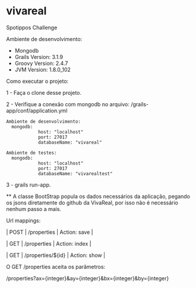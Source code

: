 # vivareal
Spotippos Challenge

Ambiente de desenvolvimento:
- Mongodb
- Grails Version: 3.1.9
- Groovy Version: 2.4.7
- JVM Version: 1.8.0_102

Como executar o projeto:

1 - Faça o clone desse projeto.

2 - Verifique a conexão com mongodb no arquivo: /grails-app/conf/application.yml

    Ambiente de desenvolvimento:
      mongodb:
                host: "localhost"
                port: 27017
                databaseName: "vivareal"
                
    Ambiente de testes:
      mongodb:
                host: "localhost"
                port: 27017
                databaseName: "vivarealtest"
                
3 - grails run-app.


** A classe BootStrap popula os dados necessários da aplicação, pegando os jsons diretamente do github da VivaReal, por isso não é necessário nenhum passo a mais.

Url mappings:


 |   POST   | /properties            | Action: save             |
 
 |   GET    | /properties            | Action: index            |
 
 |   GET    | /properties/${id}      | Action: show             |



O GET /properties aceita os parâmetros: 


  /properties?ax={integer}&ay={integer}&bx={integer}&by={integer}
